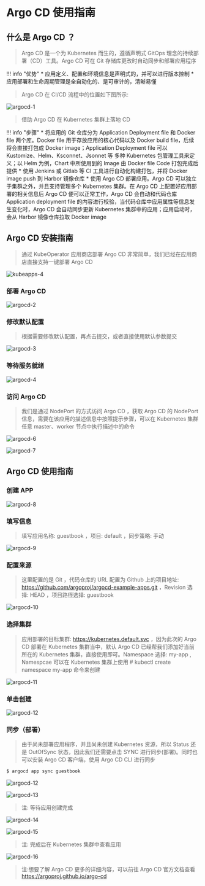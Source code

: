 # Argo CD 使用指南

## 什么是 Argo CD ？
> Argo CD 是一个为 Kubernetes 而生的，遵循声明式 GitOps 理念的持续部署（CD）工具。Argo CD 可在 Git 存储库更改时自动同步和部署应用程序

!!! info "优势"
    * 应用定义、配置和环境信息是声明式的，并可以进行版本控制
    * 应用部署和生命周期管理是全自动化的、是可审计的，清晰易懂

> Argo CD 在 CI/CD 流程中的位置如下图所示: 

![argocd-1](../img/guidelines/argocd/argocd-1.png )
 
> 借助 Argo CD 在 Kubernetes 集群上落地 CD

!!! info "步骤"
    * 将应用的 Git 仓库分为 Application Deployment file 和 Docker file 两个库。Docker file 用于存放应用的核心代码以及 Docker build file，后续将会直接打包成 Docker image；Application Deployment file 可以 Kustomize、Helm、Ksconnet、Jsonnet 等 多种 Kubernetes 包管理工具来定义；以 Helm 为例，Chart 中所使用到的 Image 由 Docker file Code 打包完成后提供
    * 使用 Jenkins 或 Gitlab 等 CI 工具进行自动化构建打包，并将 Docker image push 到 Harbor 镜像仓库
    * 使用 Argo CD 部署应用。Argo CD 可以独立于集群之外，并且支持管理多个 Kubernetes 集群。在 Argo CD 上配置好应用部署的相关信息后 Argo CD 便可以正常工作，Argo CD 会自动和代码仓库 Application deployment file 的内容进行校验，当代码仓库中应用属性等信息发生变化时，Argo CD 会自动同步更新 Kubernetes 集群中的应用；应用启动时，会从 Harbor 镜像仓库拉取 Docker image

## Argo CD 安装指南
> 通过 KubeOperator 应用商店部署 Argo CD 非常简单，我们已经在应用商店直接支持一键部署 Argo CD

![kubeapps-4](../img/guidelines/kubeapps/kubeapps-4.png)

### 部署 Argo CD

![argocd-2](../img/guidelines/argocd/argocd-2.png )

### 修改默认配置
> 根据需要修改默认配置，再点击提交，或者直接使用默认参数提交

![argocd-3](../img/guidelines/argocd/argocd-3.png )

### 等待服务就绪

![argocd-4](../img/guidelines/argocd/argocd-4.png )

### 访问 Argo CD
> 我们是通过 NodePort 的方式访问 Argo CD ，获取 Argo CD 的 NodePort 信息，需要在该应用的描述信息中按照提示步骤，可以在 Kubernetes 集群任意 master、worker 节点中执行描述中的命令

![argocd-6](../img/guidelines/argocd/argocd-deploy05.png )

![argocd-7](../img/guidelines/argocd/argocd-deploy06.png )

## Argo CD 使用指南

### 创建 APP

![argocd-8](../img/guidelines/argocd/argocd-deploy07.png )

### 填写信息
> 填写应用名称: guestbook ，项目: default ，同步策略: 手动

![argocd-9](../img/guidelines/argocd/argocd-deploy08.png )

### 配置来源
> 这里配置的是 Git ，代码仓库的 URL 配置为 Github 上的项目地址: https://github.com/argoproj/argocd-example-apps.git ，Revision 选择: HEAD ，项目路径选择: guestbook

![argocd-10](../img/guidelines/argocd/argocd-deploy09.png )

### 选择集群
> 应用部署的目标集群: https://kubernetes.default.svc ，因为此次的 Argo CD 部署在 Kubernetes 集群当中，默认 Argo CD 已经帮我们添加好当前所在的 Kubernetes 集群，直接使用即可。Namespace 选择: my-app , Namespcae 可以在 Kubernetes 集群上使用  # kubectl create namespace my-app 命令来创建

![argocd-11](../img/guidelines/argocd/argocd-deploy10.png )

### 单击创建

![argocd-12](../img/guidelines/argocd/argocd-deploy11.png )

### 同步（部署）
> 由于尚未部署应用程序，并且尚未创建 Kubernetes 资源，所以 Status 还是 OutOfSync 状态，因此我们还需要点击 SYNC 进行同步(部署)。同时也可以安装 Argo CD 客户端，使用 Argo CD CLI 进行同步

``` bash
$ argocd app sync guestbook
```

![argocd-12](../img/guidelines/argocd/argocd-deploy12.png )

![argocd-13](../img/guidelines/argocd/argocd-deploy13.png )

> 注: 等待应用创建完成

![argocd-14](../img/guidelines/argocd/argocd-deploy14.png )

![argocd-15](../img/guidelines/argocd/argocd-deploy15.png )

> 注: 完成后在 Kubernetes 集群中查看应用

![argocd-16](../img/guidelines/argocd/argocd-deploy16.png )

> 注:想要了解 Argo CD 更多的详细内容，可以前往 Argo CD 官方文档查看 https://argoproj.github.io/argo-cd
